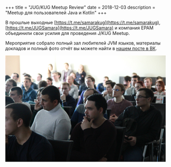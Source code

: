 +++
title = "JUG/KUG Meetup Review"
date = 2018-12-03
description = "Meetup для пользователей Java и Kotlin"
+++

В прошлые выходные
[https://t.me/samarakug](https://t.me/samarakug), [https://t.me/JUGSamara](https://t.me/JUGSamara)
 и компания EPAM объединили свои усилия для проведения J/KUG Meetup. 

<!-- more -->

Мероприятие собрало полный зал любителей JVM языков, материалы докладов и полный фото отчёт вы можете найти
в [нашем посте в ВК](https://vk.com/wall-143954349_931).

![KUG/JUG Meetup Photo](/events/jug_kug_meetup_review.jpg)
